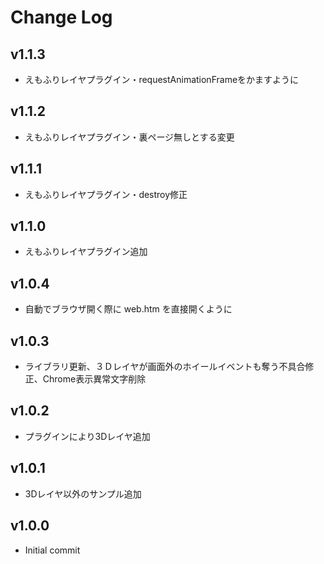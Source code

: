# Change Log

## v1.1.3
- えもふりレイヤプラグイン・requestAnimationFrameをかますように
## v1.1.2
- えもふりレイヤプラグイン・裏ページ無しとする変更
## v1.1.1
- えもふりレイヤプラグイン・destroy修正
## v1.1.0
- えもふりレイヤプラグイン追加
## v1.0.4
- 自動でブラウザ開く際に web.htm を直接開くように
## v1.0.3
- ライブラリ更新、３Ｄレイヤが画面外のホイールイベントも奪う不具合修正、Chrome表示異常文字削除
## v1.0.2
- プラグインにより3Dレイヤ追加
## v1.0.1
- 3Dレイヤ以外のサンプル追加
## v1.0.0
- Initial commit
